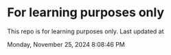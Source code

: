 # For learning purposes only
This repo is for learning purposes only.
Last updated at

Monday, November 25, 2024 8:08:46 PM

